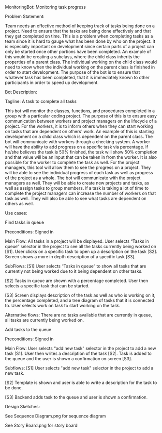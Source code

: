 MonitoringBot: Monitoring task progress

Problem Statement:

Team needs an effective method of keeping track of tasks being done on a project. Need to ensure that the tasks are being done effectively and that they get completed on time. This is a problem when completing tasks as a team since it is hard to gauge what has been done by who on the project. It is especially important on development since certain parts of a project can only be started once other portions have been completed. An example of this would be creating a subclass, where the child class inherits the properties of a parent class. The individual working on the child class would need to know when the individual working on the parent class is finished in order to start development. The purpose of the bot is to ensure that whatever task has been completed, that it is immediately known to other participants in order to speed up development.

Bot Description:

Tagline: A task to complete all tasks

This bot will monitor the classes, functions, and procedures completed in a group with a particular coding project. The purpose of this is to ensure easy communication between workers and project managers on the lifecycle of a project. For the workers, it is to inform others when they can start working on tasks that are dependent on others' work. An example of this is starting development on a child class which is dependent on the parent class. The bot will communicate with workers through a checking system. A worker will have the ability to add progress on a specific task via percentage. If he/she believes the task is 50% finished, the task will show 50% completion and that value will be an input that can be taken in from the worker. It is also possible for the worker to complete the task as well.
For the project managers, this tool will allow them to see the progress on a project. They will be able to see the individual progress of each task as well as progress of the project as a whole. The bot will communicate with the project managers as well. They will be able to create new projects and tasks, as well as assign tasks to group members. If a task is taking a lot of time to complete the project managers can increase the number of workers on that task as well. They will also be able to see what tasks are dependent on others as well.

Use cases:

Find tasks in queue

Preconditions: Signed in

Main Flow:
All tasks in a project will be displayed. User selects “Tasks in queue” selector in the project to see all the tasks currently being worked on [S1]. User clicks on a specific task to open up a description on the task [S2]. Screen shows a more in depth description of a specific task [S3].

SubFlows:
[S1] User selects “Tasks in queue” to show all tasks that are currently not being worked due to it being dependent on other tasks.

[S2] Tasks in queue are shown with a percentage completed. User then selects a specific task that can be started.

[S3] Screen displays description of the task as well as who is working on it, the percentage completed, and a tree diagram of tasks that it is connected to. User selects work on task to start working on the task.

Alternative flows:
There are no tasks available that are currently in queue, all tasks are currently being worked on.

Add tasks to the queue

Preconditions: Signed in

Main Flow:
User selects "add new task" selector in the project to add a new task [S1]. User then writes a description of the task [S2]. Task is added to the queue and the user is shown a confirmation on screen [S3].

Subflows:
[S1] User selects "add new task" selector in the project to add a new task.

[S2] Template is shown and user is able to write a description for the task to be done.

[S3] Backend adds task to the queue and user is shown a confirmation.

Design Sketches:

See Sequence Diagram.png for sequence diagram

See Story Board.png for story board
